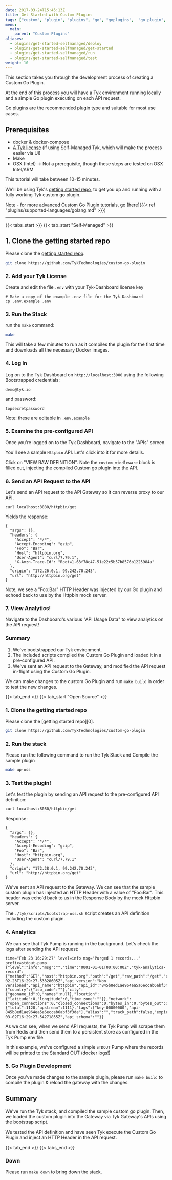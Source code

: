 ```yaml
---
date: 2017-03-24T15:45:13Z
title: Get Started with Custom Plugins
tags: ["custom", "plugin", "plugins", "go", "goplugins",  "go plugin", "tyk go plugin", "golang plugin"]
menu:
  main:
    parent: "Custom Plugins"
aliases:
  - plugins/get-started-selfmanaged/deploy
  - plugins/get-started-selfmanaged/get-started
  - plugins/get-started-selfmanaged/run
  - plugins/get-started-selfmanaged/test
weight: 10
---
```


This section takes you through the development process of creating a Custom Go Plugin.

At the end of this process you will have a Tyk environment running locally and a simple Go plugin executing on each API request.

Go plugins are the recommended plugin type and suitable for most use cases.
## Prerequisites

* docker & docker-compose
* [A Tyk license](https://tyk.io/sign-up/#self) (if using Self-Managed Tyk, which will make the process easier via UI)
* Make
* OSX (Intel)  -> Not a prerequisite, though these steps are tested on OSX Intel/ARM

This tutorial will take between 10-15 minutes.

We'll be using Tyk's [getting started repo](https://github.com/TykTechnologies/custom-go-plugin), to get you up and running with a fully working Tyk custom go plugin.

Note - for more advanced Custom Go Plugin tutorials, go [here]({{< ref "plugins/supported-languages/golang.md" >}})

-------


{{< tabs_start >}}
{{< tab_start "Self-Managed" >}}


## 1.  Clone the getting started repo

Please clone the [getting started repo](https://github.com/TykTechnologies/custom-go-plugin).

```bash
git clone https://github.com/TykTechnologies/custom-go-plugin
```

### 2. Add your Tyk License


Create and edit the file `.env` with your Tyk-Dashboard license key

```shell
# Make a copy of the example .env file for the Tyk-Dashboard 
cp .env.example .env
```

### 3. Run the Stack

run the `make` command:

```bash
make
```

This will take a few minutes to run as it compiles the plugin for the first time and downloads all the necessary Docker images.

### 4.  Log In

Log on to the Tyk Dashboard on `http://localhost:3000` using the following Bootstrapped credentials:
```
demo@tyk.io
```
and password:
```
topsecretpassword
```

Note: these are editable in `.env.example`


### 5. Examine the pre-configured API

Once you're logged on to the Tyk Dashboard, navigate to the "APIs" screen.

You'll see a sample `Httpbin` API.  Let's click into it for more details.

Click on "VIEW RAW DEFINITION".  Note the `custom_middleware` block is filled out, injecting the compiled Custom go plugin into the API.

### 6. Send an API Request to the API

Let's send an API request to the API Gateway so it can reverse proxy to our API.

```terminal
curl localhost:8080/httpbin/get
```

Yields the response:
```
{
  "args": {},
  "headers": {
    "Accept": "*/*",
    "Accept-Encoding": "gzip",
    "Foo": "Bar",
    "Host": "httpbin.org",
    "User-Agent": "curl/7.79.1",
    "X-Amzn-Trace-Id": "Root=1-63f78c47-51e22c5b57b8576b1225984a"
  },
  "origin": "172.26.0.1, 99.242.70.243",
  "url": "http://httpbin.org/get"
}
```

Note, we see a "Foo:Bar" HTTP Header was injected by our Go plugin and echoed back to use by the Httpbin mock server.

### 7. View Analytics!


Navigate to the Dashboard's various "API Usage Data" to view analytics on the API request!


### Summary

1. We've bootstrapped our Tyk environment.
2. The included scripts compiled the Custom Go Plugin and loaded it in a pre-configured API.
2. We've sent an API request to the Gateway, and modified the API request in-flight using the Custom Go Plugin.

We can make changes to the custom Go Plugin and run `make build` in order to test the new changes.

{{< tab_end >}}
{{< tab_start "Open Source" >}}


### 1.  Clone the getting started repo

Please clone the [getting started repo][0].

```bash
git clone https://github.com/TykTechnologies/custom-go-plugin

```

### 2. Run the stack

Please run the following command to run the Tyk Stack and Compile the sample plugin

```bash
make up-oss
```

### 3. Test the plugin!

Let's test the plugin by sending an API request to the pre-configured API definition:

```
curl localhost:8080/httpbin/get
```

Response:
```
{
  "args": {},
  "headers": {
    "Accept": "*/*",
    "Accept-Encoding": "gzip",
    "Foo": "Bar",
    "Host": "httpbin.org",
    "User-Agent": "curl/7.79.1"
  },
  "origin": "172.28.0.1, 99.242.70.243",
  "url": "http://httpbin.org/get"
}
```

We've sent an API request to the Gateway.   We can see that the sample custom plugin has injected an HTTP Header with a value of "Foo:Bar".  This header was echo'd back to us in the Response Body by the mock Httpbin server.

The `./tyk/scripts/bootstrap-oss.sh` script creates an API definition including the custom plugin.


### 4. Analytics

We can see that Tyk Pump is running in the background.  Let's check the logs after sending the API request:
```
time="Feb 23 16:29:27" level=info msg="Purged 1 records..." prefix=stdout-pump
{"level":"info","msg":"","time":"0001-01-01T00:00:00Z","tyk-analytics-record":{"method":"GET","host":"httpbin.org","path":"/get","raw_path":"/get","content_length":0,"user_agent":"curl/7.79.1","day":23,"month":2,"year":2023,"hour":16,"response_code":200,"api_key":"00000000","timestamp":"2023-02-23T16:29:27.53328605Z","api_version":"Non Versioned","api_name":"httpbin","api_id":"845b8ed1ae964ea5a6eccab6abf3f3de","org_id":"","oauth_id":"","request_time":1128,"raw_request":"...","raw_response":"...","ip_address":"192.168.0.1","geo":{"country":{"iso_code":""},"city":{"geoname_id":0,"names":null},"location":{"latitude":0,"longitude":0,"time_zone":""}},"network":{"open_connections":0,"closed_connections":0,"bytes_in":0,"bytes_out":0},"latency":{"total":1128,"upstream":1111},"tags":["key-00000000","api-845b8ed1ae964ea5a6eccab6abf3f3de"],"alias":"","track_path":false,"expireAt":"2023-03-02T16:29:27.54271855Z","api_schema":""}}
```

As we can see, when we send API requests, the Tyk Pump will scrape them from Redis and then send them to a persistent store as configured in the Tyk Pump env file. 

In this example, we've configured a simple `STDOUT` Pump where the records will be printed to the Standard OUT (docker logs!)

### 5. Go Plugin Development

Once you've made changes to the sample plugin, please run `make build` to compile the plugin & reload the gateway with the changes.

## Summary

We've run the Tyk stack, and compiled the sample custom go plugin.  Then, we loaded the custom plugin into the Gateway via Tyk Gateway's APIs using the bootstrap script.

We tested the API definition and have seen Tyk execute the Custom Go Plugin and inject an HTTP Header in the API request.

{{< tab_end >}}
{{< tabs_end >}}

### Down

Please run ```make down```  to bring down the stack.
